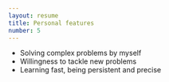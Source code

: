 ```yaml
---
layout: resume
title: Personal features
number: 5
---
```

- Solving complex problems by myself
- Willingness to tackle new problems
- Learning fast, being persistent and precise
